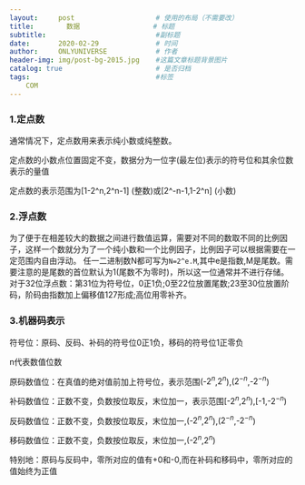 ```yaml
---
layout:     post                    # 使用的布局（不需要改）
title:        数据                  # 标题 
subtitle:                           #副标题
date:       2020-02-29              # 时间
author:     ONLYUNIVERSE            # 作者
header-img: img/post-bg-2015.jpg    #这篇文章标题背景图片
catalog: true                       # 是否归档
tags:                               #标签
    COM
---
```


### 1.定点数

通常情况下，定点数用来表示纯小数或纯整数。

定点数的小数点位置固定不变，数据分为一位字(最左位)表示的符号位和其余位数表示的量值

定点数的表示范围为[1-2^n,2^n-1] (整数)或[2^-n-1,1-2^n] (小数)

### 2.浮点数

为了便于在相差较大的数据之间进行数值运算，需要对不同的数取不同的比例因子，这样一个数就分为了一个纯小数和一个比例因子，比例因子可以根据需要在一定范围内自由浮动。
任一二进制数N都可写为`N=2^e.M`,其中e是指数,M是尾数。需要注意的是尾数的首位默认为1(尾数不为零时)，所以这一位通常并不进行存储。
对于32位浮点数：第31位为符号位，0正1负;0至22位放置尾数;23至30位放置阶码，阶码由指数加上偏移值127形成;高位用零补齐。

### 3.机器码表示

符号位：原码、反码、补码的符号位0正1负，移码的符号位1正零负

n代表数值位数

原码数值位：在真值的绝对值前加上符号位，表示范围(-$2^n_ {}$,$2^n_ {}$),($2^{-n}_ {}$,-$2^{-n}_ {}$)

补码数值位：正数不变，负数按位取反，末位加一，表示范围[-$2^n_ {}$,$2^n_ {}$),[-1,-$2^{-n}_ {}$)

反码数值位：正数不变，负数按位取反，末位加一,(-$2^n_ {}$,$2^n_ {}$),($2^{-n}_ {}$,-$2^{-n}_ {}$)

移码数值位：正数不变，负数按位取反，末位加一,(-$2^n_ {}$,$2^n_ {}$)

特别地：原码与反码中，零所对应的值有+0和-0,而在补码和移码中，零所对应的值始终为正值
